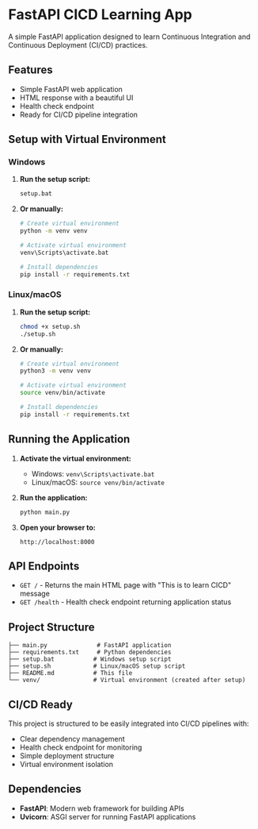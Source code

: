 # FastAPI CICD Learning App

A simple FastAPI application designed to learn Continuous Integration and Continuous Deployment (CI/CD) practices.

## Features

- Simple FastAPI web application
- HTML response with a beautiful UI
- Health check endpoint
- Ready for CI/CD pipeline integration

## Setup with Virtual Environment

### Windows

1. **Run the setup script:**
   ```bash
   setup.bat
   ```

2. **Or manually:**
   ```bash
   # Create virtual environment
   python -m venv venv
   
   # Activate virtual environment
   venv\Scripts\activate.bat
   
   # Install dependencies
   pip install -r requirements.txt
   ```

### Linux/macOS

1. **Run the setup script:**
   ```bash
   chmod +x setup.sh
   ./setup.sh
   ```

2. **Or manually:**
   ```bash
   # Create virtual environment
   python3 -m venv venv
   
   # Activate virtual environment
   source venv/bin/activate
   
   # Install dependencies
   pip install -r requirements.txt
   ```

## Running the Application

1. **Activate the virtual environment:**
   - Windows: `venv\Scripts\activate.bat`
   - Linux/macOS: `source venv/bin/activate`

2. **Run the application:**
   ```bash
   python main.py
   ```

3. **Open your browser to:**
   ```
   http://localhost:8000
   ```

## API Endpoints

- `GET /` - Returns the main HTML page with "This is to learn CICD" message
- `GET /health` - Health check endpoint returning application status

## Project Structure

```
├── main.py              # FastAPI application
├── requirements.txt     # Python dependencies
├── setup.bat           # Windows setup script
├── setup.sh            # Linux/macOS setup script
├── README.md           # This file
└── venv/               # Virtual environment (created after setup)
```

## CI/CD Ready

This project is structured to be easily integrated into CI/CD pipelines with:
- Clear dependency management
- Health check endpoint for monitoring
- Simple deployment structure
- Virtual environment isolation

## Dependencies

- **FastAPI**: Modern web framework for building APIs
- **Uvicorn**: ASGI server for running FastAPI applications
